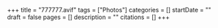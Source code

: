 +++
title = "777777.avif"
tags = ["Photos"]
categories = []
startDate = ""
draft = false
pages = []
description = ""
citations = []
+++
